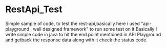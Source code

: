 # RestApi_Test
Simple sample of code, to test the rest-api,basically here i used "api-playground , well designed framework" to run some test on it.Basically I write simple code in java to hit the end point mentioned in API Playground and getback the response data along with it check the status code.  
